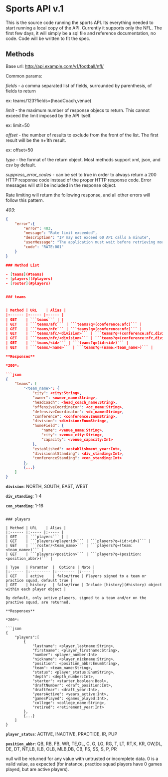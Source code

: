 # Sports API v.1


This is the source code running the sports API.  Its everything needed to start running a local copy of the API.  Currently it supports only the NFL.  The first few days, it will simply be a sql file and reference documentation, no code.  Code will be written to fit the spec.

## Methods

Base url: http://api.example.com/v1/football/nfl/

Common params:

*fields* - a comma separated list of fields, surrounded by parenthesis, of fields to return

ex: teams/123?fields=(headCoach,venue)

*limit* - the maximum number of response objecs to return.  This cannot exceed the limit imposed by the API itself.

ex: limit=50

*offset* - the number of results to exclude from the front of the list. The first result will be the n+1th result.

ex: offset=50

*type* - the format of the return object.  Most methods support xml, json, and csv by default.

*suppress_error_codes* - can be set to true in order to always return a 200 HTTP response code instead of the proper HTTP response code.  Error messages will still be included in the response object.

Rate limiting will return the following response, and all other errors will follow this pattern.

*403*:

```json
{
	"error":{
		"error": 403,
		"message": "Rate limit exceeded",
		"description": "IP may not exceed 60 API calls a minute",
		"userMessage": "The application must wait before retrieving more information from the severs.",
		"code": "RATE:001"
	}
}

### Method List

- [teams](#teams)
- [players](#players)
- [roster](#players)


### teams


| Method | URL    | Alias |
|:------ |:----- |:----- |
| GET    | ```teams``` | |
| GET    | ```teams/afc``` | ```teams?q=(conference:afc)``` |
| GET    | ```teams/nfc``` | ```teams?q=(conference:nfc)``` |
| GET    | ```teams/afc/<division>``` | ```teams?q=(conference:afc,division:<division>)``` |
| GET    | ```teams/nfc/<division>``` | ```teams?q=(conference:nfc,division:<division>)``` |
| GET    | ```teams/<id>``` | ```teams?q=(id:<id>)``` |
| GET    | ```teams/<name>``` | ```teams?q=(name:<team_name>)``` |

**Responses**

*200*:

```json
{
	"teams": [
		"<team_name>": {
			"city": <city:String>,
			"owner": <owner_name:String>,
			"headCoach": <head_coach_name:String>,
			"offensiveCoordinator": <oc_name:String>,
			"defensiveCoordinator": <dc_name:String>,
			"conference": <conference:EnumString>,
			"division": <division:EnumString>,
			"homeField": {
				"name": <venue_name:String>,
				"city": <venue_city:String>,
				"capacity": <venue_capacity:Int>
			},
			"established": <establishment_year:Int>,
			"divisionalStanding": <div_standing:Int>,
			"conferenceStanding": <con_standing:Int>
		},
		{...}
	]
}
```

**```division```**: NORTH, SOUTH, EAST, WEST

**```div_standing```**: 1-4

**```con_standing```**: 1-16



```

### players

| Method | URL    | Alias |
|:------ |:----- |:----- |
| GET    | ```players``` | |
| GET    | ```players/<playerid>``` | ```players?q=(id:<id>)``` |
| GET    | ```roster/<team_name>``` | ```players?q=(team:<team_name>)``` |
| GET    | ```players/<position>``` | ```players?q=(position:<position_abbr>)``` |

| Type   | Paramter  |  Options | Note |
|:------ |:--------- |:-------- |:---- |
| GET    | active    | false/true | Players signed to a team or practice squad, default true |
| GET    | history   | false/true | Include [history](#history) object within each player object |

By default, only active players, signed to a team and/or on the practive squad, are returned.

**Responses**

*200*:

```json
{
	"players":[
		{
			"lastname": <player_lastname:String>,
			"firstname": <player_firstname:String>,
			"number": <player_number:Int>
			"nickname": <player_nickname:String>,
			"position": <position_abbr:EnumString>,
			"team": <team_name:String>,
			"status": <player_status:EnumString>,
			"depth": <depth_number:Int>,
			"starter": <starter_boolean:Bool>,
			"draftNumber": <draft_position:Int>,
			"draftYear": <draft_year:Int>,
			"yearsActive": <years_active:Int>,
			"gamesPlayed": <games_played:Int>,
			"college": <college_name:String>,
			"retired": <retirement_year:Int>
		},
		{...}
	]
}
```

**```player_status```**: ACTIVE, INACTIVE, PRACTICE, IR, PUP

**```position_abbr```**: QB, RB, FB, WR, TE,OL, C, G, LG, RG, T, LT, RT,K, KR, OW,DL, DE, DT, NT,LB, ILB, OLB, MLB,DB, CB, FS, SS, S, P, PR

null will be returned for any value with untrusted or incomplete data. 0 is a valid value, as expected (for instance, practice squad players have 0 games played, but are active players).


